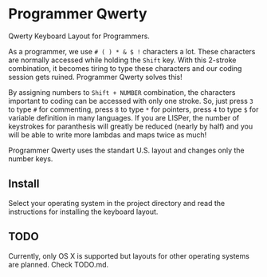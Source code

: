 Programmer Qwerty
=================

Qwerty Keyboard Layout for Programmers.

As a programmer, we use `# ( ) * & $ !` characters a lot. These characters are
normally accessed while holding the `Shift` key. With this 2-stroke
combination, it becomes tiring to type these characters and our coding session
gets ruined. Programmer Qwerty solves this!

By assigning numbers to `Shift + NUMBER` combination, the characters important
to coding can be accessed with only one stroke. So, just press `3` to type `#`
for commenting, press `8` to type `*` for pointers, press `4` to type `$` for
variable definition in many languages. If you are LISPer, the number of
keystrokes for paranthesis will greatly be reduced (nearly by half) and you
will be able to write more lambdas and maps twice as much!

Programmer Qwerty uses the standart U.S. layout and changes only the number
keys.

Install
-------
Select your operating system in the project directory and read the instructions
for installing the keyboard layout.

TODO
----
Currently, only OS X is supported but layouts for other operating systems are
planned. Check TODO.md.
